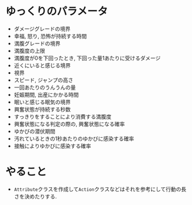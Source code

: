 # ゆっくりのパラメータ
* ダメージグレードの境界
* 幸福, 怒り, 恐怖が持続する時間
* 満腹グレードの境界
* 満腹度の上限
* 満腹度が0を下回ったとき, 下回った量1あたりに受けるダメージ
* 近くにいると感じる境界
* 視界
* スピード, ジャンプの高さ
* 一回あたりのうんうんの量
* 妊娠期間, 出産にかかる時間
* 眠いと感じる眠気の境界
* 興奮状態が持続する秒数
* すっきりをすることにより消費する満腹度
* 興奮状態になる判定の際の, 興奮状態になる確率
* ゆかびの潜伏期間
* 汚れているときの1秒あたりのゆかびに感染する確率
* 接触によりゆかびに感染する確率

# やること
* `Attribute`クラスを作成して`Action`クラスなどはそれを参考にして行動の長さを決めたりする.